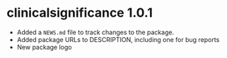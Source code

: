 # clinicalsignificance 1.0.1

* Added a `NEWS.md` file to track changes to the package.
* Added package URLs to DESCRIPTION, including one for bug reports
* New package logo
